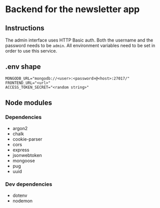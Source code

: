 # Backend for the newsletter app

## Instructions

The admin interface uses HTTP Basic auth. Both the username and the password needs to be `admin`.
All environment variables need to be set in order to use this service.

## .env shape

```.env
MONGODB_URL="mongodb://<user>:<password>@<host>:27017/"
FRONTEND_URL="<url>"
ACCESS_TOKEN_SECRET="<random string>"
```

## Node modules

### Dependencies

- argon2
- chalk
- cookie-parser
- cors
- express
- jsonwebtoken
- mongoose
- pug
- uuid

### Dev dependencies

- dotenv
- nodemon

